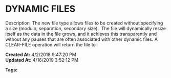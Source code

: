 # DYNAMIC FILES

Description  The new file type allows files to be created without specifying a size (modulo, separation, secondary size).  The file will dynamically resize itself as the data in the file grows, and it achieves this transparently and without any pauses that are often associated with other dynamic files. A CLEAR-FILE operation will return the file to   

**Created At:** 4/2/2018 9:47:20 PM  
**Updated At:** 4/16/2019 3:52:12 PM  

**Tags:**
<badge text='resize' vertical='middle' />
<badge text='auto resize' vertical='middle' />
<badge text='no maintenance' vertical='middle' />
<badge text='dynamic' vertical='middle' />
<badge text='resilient' vertical='middle' />
<badge text='jr' vertical='middle' />
<badge text='jrscan' vertical='middle' />
